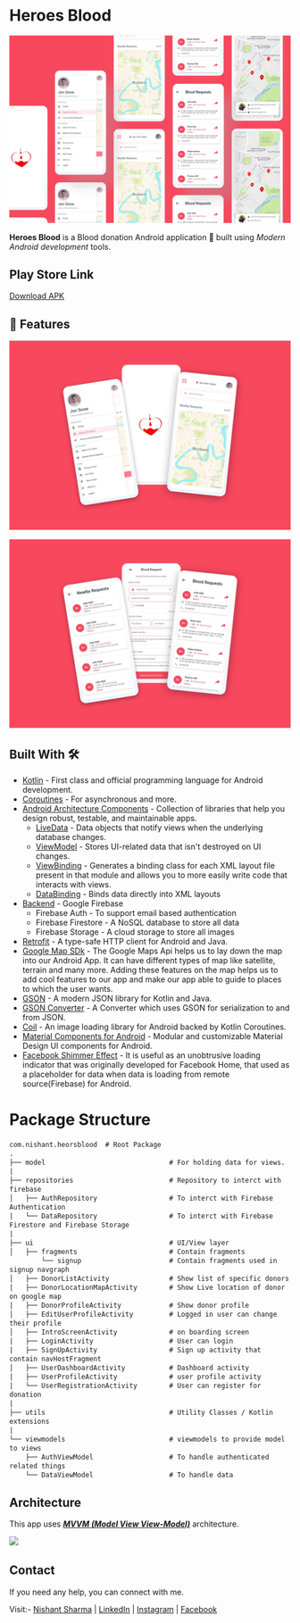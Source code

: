 # **Heroes Blood** 

![](media/clay_mockup_presentation.jpg)

**Heroes Blood** is a Blood donation Android application 📱 built using *Modern Android development* tools.

## **Play Store Link**
[Download APK](https://play.google.com/store/apps/details?id=com.nishant.herosblood)

## 📸 Features

![](media/dashboard.jpg)

![](media/requests.jpg)

## Built With 🛠
- [Kotlin](https://kotlinlang.org/) - First class and official programming language for Android development.
- [Coroutines](https://kotlinlang.org/docs/reference/coroutines-overview.html) - For asynchronous and more.
- [Android Architecture Components](https://developer.android.com/topic/libraries/architecture) - Collection of libraries that help you design robust, testable, and maintainable apps.
  - [LiveData](https://developer.android.com/topic/libraries/architecture/livedata) - Data objects that notify views when the underlying database changes.
  - [ViewModel](https://developer.android.com/topic/libraries/architecture/viewmodel) - Stores UI-related data that isn't destroyed on UI changes. 
  - [ViewBinding](https://developer.android.com/topic/libraries/view-binding) - Generates a binding class for each XML layout file present in that module and allows you to more easily write code that interacts with views.
  - [DataBinding](https://developer.android.com/topic/libraries/data-binding) - Binds data directly into XML layouts
- [Backend](https://firebase.google.com) - Google Firebase
  - Firebase Auth - To support email based authentication
  - Firebase Firestore - A NoSQL database to store all data 
  - Firebase Storage - A cloud storage to store all images
- [Retrofit](https://square.github.io/retrofit/) - A type-safe HTTP client for Android and Java.
- [Google Map SDk](https://developers.google.com/maps/documentation/android-sdk/start) - The Google Maps Api helps us to lay down the map into our Android App. It can have different types of map like satellite, terrain and many more. Adding these features on the map helps us to add cool features to our app and make our app able to guide to places to which the user wants.
- [GSON](https://github.com/google/gson) - A modern JSON library for Kotlin and Java.
- [GSON Converter](https://github.com/square/retrofit/tree/master/retrofit-converters/gson) - A Converter which uses GSON for serialization to and from JSON.
- [Coil](http://github.com/coil-kt/coil) - An image loading library for Android backed by Kotlin Coroutines.
- [Material Components for Android](https://github.com/material-components/material-components-android) - Modular and customizable Material Design UI components for Android.
- [Facebook Shimmer Effect](http://facebook.github.io/shimmer-android/) - It is useful as an unobtrusive loading indicator that was originally developed for Facebook Home, that used as a placeholder for data when data is loading from remote source(Firebase) for Android.

# Package Structure
    
    com.nishant.heorsblood  # Root Package
    .
    ├── model                               # For holding data for views.
    |
    ├── repositories                        # Repository to interct with firebase             
    │   ├── AuthRepository                  # To interct with Firebase Authentication
    |   └── DataRepository                  # To interct with Firebase Firestore and Firebase Storage 
    |
    ├── ui                                  # UI/View layer
    │   ├── fragments                       # Contain fragments
            └── signup                      # Contain fragments used in signup navgraph
    │   ├── DonorListActivity               # Show list of specific donors
    |   ├── DonorLocationMapActivity        # Show Live location of donor on google map
    |   ├── DonorProfileActivity            # Show donor profile
    │   ├── EditUserProfileActivity         # Logged in user can change their profile
    │   ├── IntroScreenActivity             # on boarding screen
    |   ├── LoginActivity                   # User can login
    |   ├── SignUpActivity                  # Sign up activity that contain navHostFragment
    │   ├── UserDashboardActivity           # Dashboard activity
    |   ├── UserProfileActivity             # user profile activity
    |   └── UserRegistrationActivity        # User can register for donation
    |
    ├── utils                               # Utility Classes / Kotlin extensions
    |
    └── viewmodels                          # viewmodels to provide model to views
        ├── AuthViewModel                   # To handle authenticated related things
        └── DataViewModel                   # To handle data 
    

## Architecture
This app uses [***MVVM (Model View View-Model)***](https://developer.android.com/jetpack/docs/guide#recommended-app-arch) architecture.

![](https://developer.android.com/topic/libraries/architecture/images/final-architecture.png)
  
 ## Contact
If you need any help, you can connect with me.

Visit:- [Nishant Sharma](https://nishantsharma1115.github.io) | [LinkedIn](https://linkedin.com/in/nishantsharma1115) | [Instagram](https://www.instagram.com/_ni5hant_/) | [Facebook](https://www.facebook.com/nishant1115/)
